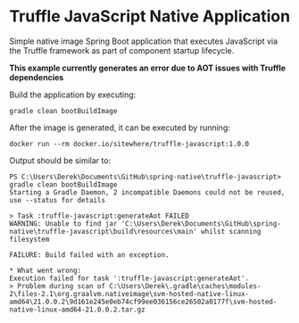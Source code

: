 # Truffle JavaScript Native Application
Simple native image Spring Boot application that executes JavaScript via the Truffle framework as part of component startup lifecycle.

**This example currently generates an error due to AOT issues with Truffle dependencies**

Build the application by executing:

```
gradle clean bootBuildImage
```

After the image is generated, it can be executed by running:

```
docker run --rm docker.io/sitewhere/truffle-javascript:1.0.0
```

Output should be similar to:

```
PS C:\Users\Derek\Documents\GitHub\spring-native\truffle-javascript> gradle clean bootBuildImage
Starting a Gradle Daemon, 2 incompatible Daemons could not be reused, use --status for details

> Task :truffle-javascript:generateAot FAILED
WARNING: Unable to find jar 'C:\Users\Derek\Documents\GitHub\spring-native\truffle-javascript\build\resources\main' whilst scanning filesystem

FAILURE: Build failed with an exception.

* What went wrong:
Execution failed for task ':truffle-javascript:generateAot'.
> Problem during scan of C:\Users\Derek\.gradle\caches\modules-2\files-2.1\org.graalvm.nativeimage\svm-hosted-native-linux-amd64\21.0.0.2\9d161e245e0eb74cf99ee036156ce26502a0177f\svm-hosted-native-linux-amd64-21.0.0.2.tar.gz
```
